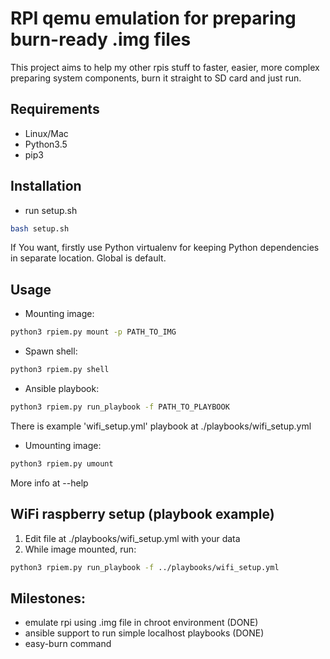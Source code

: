 # RPI qemu emulation for preparing burn-ready .img files 

This project aims to help my other rpis stuff to faster, easier, more complex preparing system components, burn it straight to SD card and just run.


## Requirements

* Linux/Mac
* Python3.5
* pip3


## Installation

* run setup.sh
```sh
bash setup.sh
```

If You want, firstly use Python virtualenv for keeping Python dependencies in separate location. Global is default.


## Usage

* Mounting image:
```sh
python3 rpiem.py mount -p PATH_TO_IMG
```

* Spawn shell:
```sh
python3 rpiem.py shell
```

* Ansible playbook:
```sh
python3 rpiem.py run_playbook -f PATH_TO_PLAYBOOK
```
There is example 'wifi_setup.yml' playbook at ./playbooks/wifi_setup.yml 

* Umounting image:
```sh
python3 rpiem.py umount
```

More info at --help


## WiFi raspberry setup (playbook example)
1. Edit file at ./playbooks/wifi_setup.yml with your data
2. While image mounted, run:
```sh
python3 rpiem.py run_playbook -f ../playbooks/wifi_setup.yml
```
 

## Milestones:
* emulate rpi using .img file in chroot environment (DONE)
* ansible support to run simple localhost playbooks (DONE)
* easy-burn command
